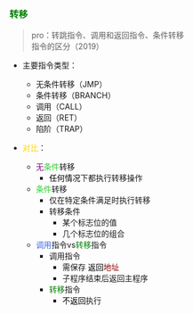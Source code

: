 <div style="float: left; width: 64%; padding: 1%;">

### <span style="color: green;">转移

>pro：转跳指令、调用和返回指令、条件转移指令的区分（2019）  

- 主要指令类型：
  - 无条件转移（JMP）
  - 条件转移（BRANCH）
  - 调用（CALL）
  - 返回（RET）
  - 陷阶（TRAP）

-  <span style="color: Gold;">对比</span>：
   - <span style="color: purple;">无</span><span style="color: LimeGreen;">条件</span>转移
     -  <span style="color: black;">任何情况</span>下都执行转移操作
   -  <span style="color: LimeGreen;">条件</span>转移
        - 仅在特定条件满足时执行转移
        - 转移条件
           - 某个标志位的值
           - 几个标志位的组合
   - <span style="color: RoyalBlue;">调用</span>指令vs<span style="color: green;">转移</span>指令
     - 调用指令
        - 需保存 <span style="color: black;">返回</span><span style="color: DarkRed;">地址</span>
        - 子程序结束后返回主程序
     - <span style="color: green;">转移</span>指令
        -  <span style="color: black;">不返回</span>执行
</div>
<div style="float: right; width: 26%; padding: 1%;">

</div>
<div style="clear: both;"></div>
